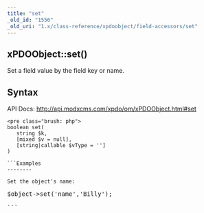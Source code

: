 ```yaml
---
title: "set"
_old_id: "1556"
_old_uri: "1.x/class-reference/xpdoobject/field-accessors/set"
---
```


xPDOObject::set()
-----------------

Set a field value by the field key or name.

Syntax
------

API Docs: <http://api.modxcms.com/xpdo/om/xPDOObject.html#set>

```
<pre class="brush: php">
boolean set(
   string $k,
   [mixed $v = null],
   [string|callable $vType = '']
)

```Examples
--------

Set the object's name:

```
<pre class="brush: php">
$object->set('name','Billy');

```